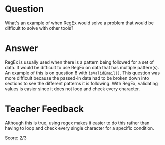 # Question

What's an example of when RegEx would solve a problem that would be difficult to solve with other tools?

# Answer

RegEx is usually used when there is a pattern being followed for a set of data. It would be difficult to use RegEx on data that has multiple pattern(s). An example of this is on question 8 with `isValidEmail()`. This question was more difficult because the passed-in data had to be broken down into sections to see the different patterns it is following. With RegEx, validating values is easier since it does not loop and check every character.

# Teacher Feedback

Although this is true, using regex makes it easier to do this rather than having to loop and check every single character for a specific condition.

Score: 2/3
